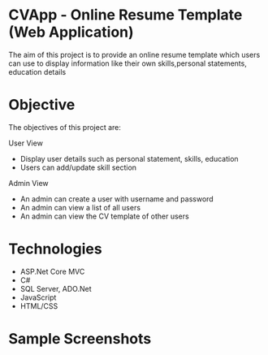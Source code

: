 # CVApp - Online Resume Template (Web Application)
The aim of this project is to provide an online resume template which users can use to display information like
their own skills,personal statements, education details

# Objective
The objectives of this project are:

User View
- Display user details such as personal statement, skills, education
- Users can add/update skill section

Admin View
- An admin can create a user with username and password
- An admin can view a list of all users
- An admin can view the CV template of other users

# Technologies
 - ASP.Net Core MVC
 - C#
 - SQL Server, ADO.Net
 - JavaScript
 - HTML/CSS

# Sample Screenshots

